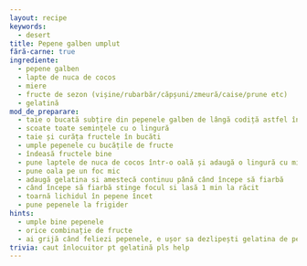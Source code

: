 ```yaml
---
layout: recipe
keywords:
  - desert
title: Pepene galben umplut
fără-carne: true
ingrediente:
  - pepene galben
  - lapte de nuca de cocos
  - miere
  - fructe de sezon (vișine/rubarbăr/căpșuni/zmeură/caise/prune etc)
  - gelatină
mod_de_preparare:
  - taie o bucată subțire din pepenele galben de lângă codiță astfel încât să poți scoate toate semințele cu o lingură
  - scoate toate semințele cu o lingură
  - taie și curăța fructele în bucăti
  - umple pepenele cu bucățile de fructe
  - îndeasă fructele bine
  - pune laptele de nuca de cocos într-o oală și adaugă o lingură cu miere
  - pune oala pe un foc mic
  - adaugă gelatina si amestecă continuu până când începe să fiarbă
  - când începe să fiarbă stinge focul si lasă 1 min la răcit
  - toarnă lichidul în pepene încet
  - pune pepenele la frigider
hints:
  - umple bine pepenele
  - orice combinație de fructe
  - ai grijă când feliezi pepenele, e ușor sa dezlipești gelatina de pepene
trivia: caut înlocuitor pt gelatină pls help
---
```

